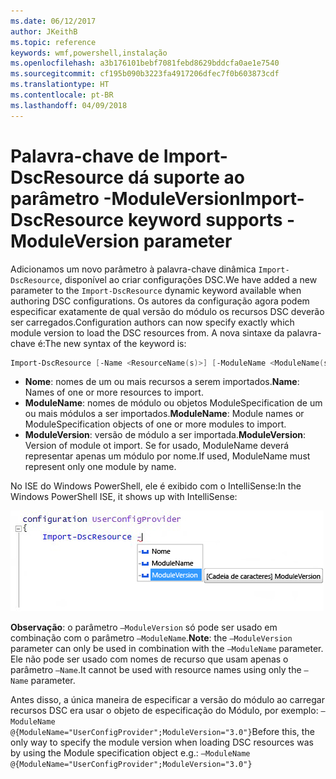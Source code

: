 ```yaml
---
ms.date: 06/12/2017
author: JKeithB
ms.topic: reference
keywords: wmf,powershell,instalação
ms.openlocfilehash: a3b176101bebf7081febd8629bddcfa0ae1e7540
ms.sourcegitcommit: cf195b090b3223fa4917206dfec7f0b603873cdf
ms.translationtype: HT
ms.contentlocale: pt-BR
ms.lasthandoff: 04/09/2018
---
```

# <a name="import-dscresource-keyword-supports--moduleversion-parameter"></a><span data-ttu-id="ee1ce-102">Palavra-chave de Import-DscResource dá suporte ao parâmetro -ModuleVersion</span><span class="sxs-lookup"><span data-stu-id="ee1ce-102">Import-DscResource keyword supports -ModuleVersion parameter</span></span>

<span data-ttu-id="ee1ce-103">Adicionamos um novo parâmetro à palavra-chave dinâmica `Import-DscResource`, disponível ao criar configurações DSC.</span><span class="sxs-lookup"><span data-stu-id="ee1ce-103">We have added a new parameter to the `Import-DscResource` dynamic keyword available when authoring DSC configurations.</span></span> <span data-ttu-id="ee1ce-104">Os autores da configuração agora podem especificar exatamente de qual versão do módulo os recursos DSC deverão ser carregados.</span><span class="sxs-lookup"><span data-stu-id="ee1ce-104">Configuration authors can now specify exactly which module version to load the DSC resources from.</span></span> <span data-ttu-id="ee1ce-105">A nova sintaxe da palavra-chave é:</span><span class="sxs-lookup"><span data-stu-id="ee1ce-105">The new syntax of the keyword is:</span></span>

```powershell
Import-DscResource [-Name <ResourceName(s)>] [-ModuleName <ModuleName(s)>] [-ModuleVersion <ModuleVersion>]
```

* <span data-ttu-id="ee1ce-106">**Nome**: nomes de um ou mais recursos a serem importados.</span><span class="sxs-lookup"><span data-stu-id="ee1ce-106">**Name**: Names of one or more resources to import.</span></span>
* <span data-ttu-id="ee1ce-107">**ModuleName**: nomes de módulo ou objetos ModuleSpecification de um ou mais módulos a ser importados.</span><span class="sxs-lookup"><span data-stu-id="ee1ce-107">**ModuleName**: Module names or ModuleSpecification objects of one or more modules to import.</span></span>
* <span data-ttu-id="ee1ce-108">**ModuleVersion**: versão de módulo a ser importada.</span><span class="sxs-lookup"><span data-stu-id="ee1ce-108">**ModuleVersion**: Version of module ot import.</span></span> <span data-ttu-id="ee1ce-109">Se for usado, ModuleName deverá representar apenas um módulo por nome.</span><span class="sxs-lookup"><span data-stu-id="ee1ce-109">If used, ModuleName must represent only one module by name.</span></span>

<span data-ttu-id="ee1ce-110">No ISE do Windows PowerShell, ele é exibido com o IntelliSense:</span><span class="sxs-lookup"><span data-stu-id="ee1ce-110">In the Windows PowerShell ISE, it shows up with IntelliSense:</span></span>

![](../images/Import-DscResource-Modversion.jpg)

<span data-ttu-id="ee1ce-111">**Observação**: o parâmetro `–ModuleVersion` só pode ser usado em combinação com o parâmetro `–ModuleName`.</span><span class="sxs-lookup"><span data-stu-id="ee1ce-111">**Note**: the `–ModuleVersion` parameter can only be used in combination with the `–ModuleName` parameter.</span></span> <span data-ttu-id="ee1ce-112">Ele não pode ser usado com nomes de recurso que usam apenas o parâmetro `–Name`.</span><span class="sxs-lookup"><span data-stu-id="ee1ce-112">It cannot be used with resource names using only the `–Name` parameter.</span></span>

<span data-ttu-id="ee1ce-113">Antes disso, a única maneira de especificar a versão do módulo ao carregar recursos DSC era usar o objeto de especificação do Módulo, por exemplo: `–ModuleName @{ModuleName="UserConfigProvider";ModuleVersion="3.0"}`</span><span class="sxs-lookup"><span data-stu-id="ee1ce-113">Before this, the only way to specify the module version when loading DSC resources was by using the Module specification object e.g.: `–ModuleName @{ModuleName="UserConfigProvider";ModuleVersion="3.0"}`</span></span>